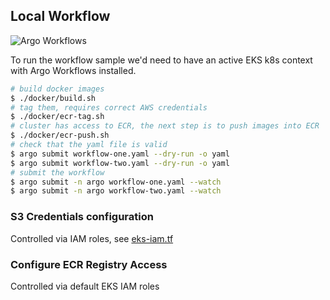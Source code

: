 ## Local Workflow

![Argo Workflows](https://argoproj.github.io/argo-workflows/assets/argo.png)

To run the workflow sample we'd need to have an active EKS k8s context with Argo Workflows installed.

```bash
# build docker images
$ ./docker/build.sh
# tag them, requires correct AWS credentials
$ ./docker/ecr-tag.sh
# cluster has access to ECR, the next step is to push images into ECR
$ ./docker/ecr-push.sh
# check that the yaml file is valid
$ argo submit workflow-one.yaml --dry-run -o yaml
$ argo submit workflow-two.yaml --dry-run -o yaml
# submit the workflow
$ argo submit -n argo workflow-one.yaml --watch 
$ argo submit -n argo workflow-two.yaml --watch 
```

### S3 Credentials configuration

Controlled via IAM roles, see [eks-iam.tf](../../terraform/eks-iam.tf)

### Configure ECR Registry Access

Controlled via default EKS IAM roles
